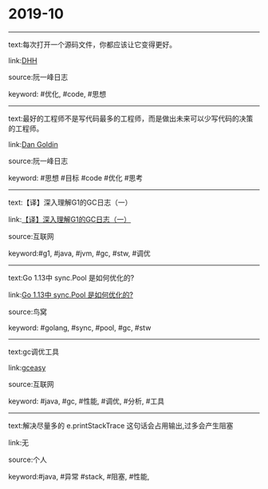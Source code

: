 # 2019-10

---
text:每次打开一个源码文件，你都应该让它变得更好。

link:[DHH](https://spicermatthews.com/blog/spicers-rules-on-how-and-when-to-test-your-code/)

source:阮一峰日志

keyword: #优化, #code, #思想

---
text:最好的工程师不是写代码最多的工程师，而是做出未来可以少写代码的决策的工程师。

link:[Dan Goldin](https://dangoldin.com/2019/09/16/goldilocks-and-the-three-implementations/)

source:阮一峰日志

keyword: #思想 #目标 #code #优化 #思考

---
text:【译】深入理解G1的GC日志（一）

link:[【译】深入理解G1的GC日志（一）](https://segmentfault.com/a/1190000019824983)

source:互联网

keyword:#g1, #java, #jvm, #gc, #stw, #调优

---
text:Go 1.13中 sync.Pool 是如何优化的?

link:[Go 1.13中 sync.Pool 是如何优化的?](https://colobu.com/2019/10/08/how-is-sync-Pool-improved-in-Go-1-13/)

source:鸟窝

keyword: #golang, #sync, #pool, #gc, #stw

---
text:gc调优工具

link:[gceasy](https://gceasy.io/)

source:互联网

keyword: #java, #gc, #性能, #调优, #分析, #工具

---

text:解决尽量多的 e.printStackTrace 这句话会占用输出,过多会产生阻塞

link:无

source:个人

keyword:#java, #异常 #stack, #阻塞, #性能,
